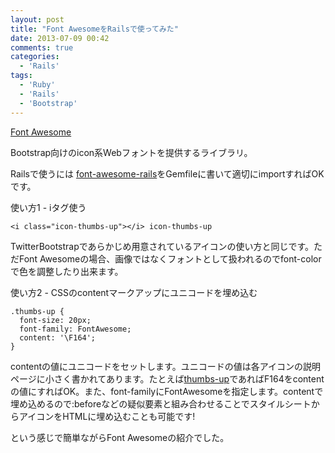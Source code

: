 ```yaml
---
layout: post
title: "Font AwesomeをRailsで使ってみた"
date: 2013-07-09 00:42
comments: true
categories: 
  - 'Rails'
tags:
  - 'Ruby'
  - 'Rails'
  - 'Bootstrap'
---
```


[Font Awesome](http://fortawesome.github.io/Font-Awesome/)

Bootstrap向けのicon系Webフォントを提供するライブラリ。

Railsで使うには [font-awesome-rails](https://github.com/bokmann/font-awesome-rails)をGemfileに書いて適切にimportすればOKです。

使い方1 - iタグ使う

    <i class="icon-thumbs-up"></i> icon-thumbs-up

TwitterBootstrapであらかじめ用意されているアイコンの使い方と同じです。ただFont Awesomeの場合、画像ではなくフォントとして扱われるのでfont-colorで色を調整したり出来ます。

使い方2 - CSSのcontentマークアップにユニコードを埋め込む

    .thumbs-up {
      font-size: 20px;
      font-family: FontAwesome;
      content: '\F164';
    }

contentの値にユニコードをセットします。ユニコードの値は各アイコンの説明ページに小さく書かれてあります。たとえば[thumbs-up](http://fortawesome.github.io/Font-Awesome/icon/thumbs-up/)であればF164をcontentの値にすればOK。また、font-familyにFontAwesomeを指定します。contentで埋め込めるので:beforeなどの疑似要素と組み合わせることでスタイルシートからアイコンをHTMLに埋め込むことも可能です!

という感じで簡単ながらFont Awesomeの紹介でした。
